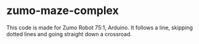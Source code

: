 # zumo-maze-complex
This code is made for Zumo Robot 75:1, Arduino. It follows a line, skipping dotted lines and going straight down a crossroad.
